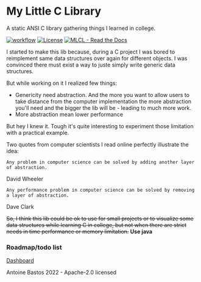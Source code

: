 # My Little C Library
A static ANSI C library gathering things I learned in college.

[![workflow](https://github.com/cydaw6/MyLittleCLibrary/actions/workflows/c-cpp.yml/badge.svg)](https://github.com/cydaw6/MyLittleCLibrary/actions/workflows/c-cpp.yml)
[![License](https://img.shields.io/badge/License-GPL-blue)](#license)
[![MLCL  -  Read the Docs](https://img.shields.io/badge/MLCL_-_Doc-347deb?logo=Read+the+Docs)](https://cydaw6.github.io/MyLittleCLibrary)

I started to make this lib because, during a C project I was bored to reimplement same data structures over again
for different objects. I was convinced there must exist a way to juste simply write generic data structures.

But while working on it I realized few things:
- Genericity need abstraction. And the more you want to allow users to take distance from the computer implementation
  the more abstraction you'll need and the bigger the lib will be - leading to much more work.
- More abstraction mean lower performance

But hey I knew it. Tough it's quite interesting to experiment those limitation with a practical example.

Two quotes from computer scientists I read online perfectly illustrate the idea:

```
Any problem in computer science can be solved by adding another layer of abstraction. 
```

David Wheeler

```
Any performance problem in computer science can be solved by removing a layer of abstraction.
```
Dave Clark

~~So, I think this lib could be ok to use for small projects or to visualize some data structures while learning C in college,
but not when there are strict needs in time performance or memory limitation.~~ **Use java**

### Roadmap/todo list
[Dashboard](https://github.com/users/cydaw6/projects/1)

Antoine Bastos 2022 - Apache-2.0 licensed
